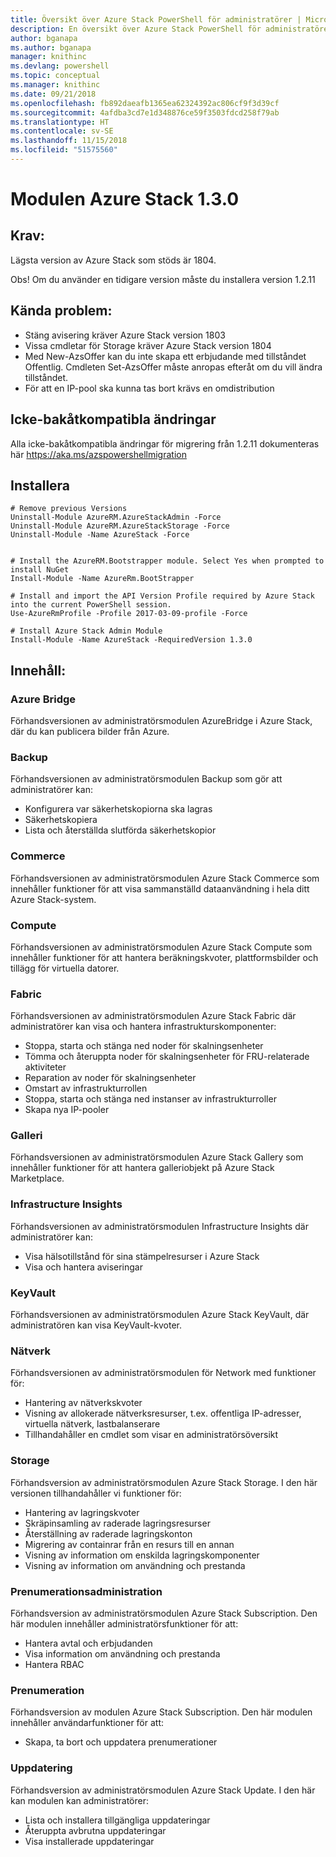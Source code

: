 ```yaml
---
title: Översikt över Azure Stack PowerShell för administratörer | Microsoft Docs
description: En översikt över Azure Stack PowerShell för administratörer med anvisningar för installation och konfiguration.
author: bganapa
ms.author: bganapa
manager: knithinc
ms.devlang: powershell
ms.topic: conceptual
ms.manager: knithinc
ms.date: 09/21/2018
ms.openlocfilehash: fb892daeafb1365ea62324392ac806cf9f3d39cf
ms.sourcegitcommit: 4afdba3cd7e1d348876ce59f3503fdcd258f79ab
ms.translationtype: HT
ms.contentlocale: sv-SE
ms.lasthandoff: 11/15/2018
ms.locfileid: "51575560"
---
```

# <a name="azure-stack-module-130"></a>Modulen Azure Stack 1.3.0

## <a name="requirements"></a>Krav:
Lägsta version av Azure Stack som stöds är 1804.

Obs! Om du använder en tidigare version måste du installera version 1.2.11

## <a name="known-issues"></a>Kända problem:

- Stäng avisering kräver Azure Stack version 1803
- Vissa cmdletar för Storage kräver Azure Stack version 1804
- Med New-AzsOffer kan du inte skapa ett erbjudande med tillståndet Offentlig. Cmdleten Set-AzsOffer måste anropas efteråt om du vill ändra tillståndet.
- För att en IP-pool ska kunna tas bort krävs en omdistribution

## <a name="breaking-changes"></a>Icke-bakåtkompatibla ändringar
Alla icke-bakåtkompatibla ändringar för migrering från 1.2.11 dokumenteras här https://aka.ms/azspowershellmigration

## <a name="install"></a>Installera
```
# Remove previous Versions
Uninstall-Module AzureRM.AzureStackAdmin -Force
Uninstall-Module AzureRM.AzureStackStorage -Force
Uninstall-Module -Name AzureStack -Force 


# Install the AzureRM.Bootstrapper module. Select Yes when prompted to install NuGet
Install-Module -Name AzureRm.BootStrapper

# Install and import the API Version Profile required by Azure Stack into the current PowerShell session.
Use-AzureRmProfile -Profile 2017-03-09-profile -Force

# Install Azure Stack Admin Module
Install-Module -Name AzureStack -RequiredVersion 1.3.0
```
## <a name="content"></a>Innehåll:
### <a name="azure-bridge"></a>Azure Bridge
Förhandsversionen av administratörsmodulen AzureBridge i Azure Stack, där du kan publicera bilder från Azure.

### <a name="backup"></a>Backup
Förhandsversionen av administratörsmodulen Backup som gör att administratörer kan:
- Konfigurera var säkerhetskopiorna ska lagras
- Säkerhetskopiera
- Lista och återställda slutförda säkerhetskopior

### <a name="commerce"></a>Commerce
Förhandsversionen av administratörsmodulen Azure Stack Commerce som innehåller funktioner för att visa sammanställd dataanvändning i hela ditt Azure Stack-system.

### <a name="compute"></a>Compute
Förhandsversionen av administratörsmodulen Azure Stack Compute som innehåller funktioner för att hantera beräkningskvoter, plattformsbilder och tillägg för virtuella datorer.

### <a name="fabric"></a>Fabric
Förhandsversionen av administratörsmodulen Azure Stack Fabric där administratörer kan visa och hantera infrastrukturskomponenter:
- Stoppa, starta och stänga ned noder för skalningsenheter
- Tömma och återuppta noder för skalningsenheter för FRU-relaterade aktiviteter
- Reparation av noder för skalningsenheter
- Omstart av infrastrukturrollen
- Stoppa, starta och stänga ned instanser av infrastrukturroller
- Skapa nya IP-pooler


### <a name="gallery"></a>Galleri
Förhandsversionen av administratörsmodulen Azure Stack Gallery som innehåller funktioner för att hantera galleriobjekt på Azure Stack Marketplace.

### <a name="infrastructure-insights"></a>Infrastructure Insights
Förhandsversionen av administratörsmodulen Infrastructure Insights där administratörer kan:
- Visa hälsotillstånd för sina stämpelresurser i Azure Stack
- Visa och hantera aviseringar

### <a name="keyvault"></a>KeyVault
Förhandsversionen av administratörsmodulen Azure Stack KeyVault, där administratören kan visa KeyVault-kvoter.

### <a name="network"></a>Nätverk
Förhandsversionen av administratörsmodulen för Network med funktioner för:
- Hantering av nätverkskvoter
- Visning av allokerade nätverksresurser, t.ex. offentliga IP-adresser, virtuella nätverk, lastbalanserare
- Tillhandahåller en cmdlet som visar en administratörsöversikt

### <a name="storage"></a>Storage
Förhandsversion av administratörsmodulen Azure Stack Storage.  I den här versionen tillhandahåller vi funktioner för:
- Hantering av lagringskvoter
- Skräpinsamling av raderade lagringsresurser
- Återställning av raderade lagringskonton
- Migrering av containrar från en resurs till en annan
- Visning av information om enskilda lagringskomponenter
- Visning av information om användning och prestanda

### <a name="subscription-admin"></a>Prenumerationsadministration
Förhandsversion av administratörsmodulen Azure Stack Subscription.  Den här modulen innehåller administratörsfunktioner för att:
- Hantera avtal och erbjudanden
- Visa information om användning och prestanda
- Hantera RBAC

### <a name="subscription"></a>Prenumeration
Förhandsversion av modulen Azure Stack Subscription.  Den här modulen innehåller användarfunktioner för att:
- Skapa, ta bort och uppdatera prenumerationer

### <a name="update"></a>Uppdatering
Förhandsversion av administratörsmodulen Azure Stack Update.  I den här kan modulen kan administratörer:
- Lista och installera tillgängliga uppdateringar
- Återuppta avbrutna uppdateringar
- Visa installerade uppdateringar
